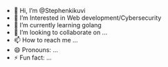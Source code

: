 - 👋 Hi, I’m @Stephenkikuvi
- 👀 I’m Interested in Web development/Cybersecurity 
- 🌱 I’m currently learning golang 
- 💞️ I’m looking to collaborate on ...
- 📫 How to reach me ...
- 😄 Pronouns: ...
- ⚡ Fun fact: ...

<!---
Stephenkikuvi/Stephenkikuvi is a ✨ special ✨ repository because its `README.md` (this file) appears on your GitHub profile.
You can click the Preview link to take a look at your changes.
--->
